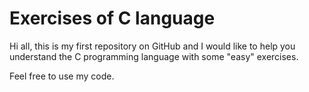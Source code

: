 # Exercises of C language
Hi all, this is my first repository on GitHub and I would like to help you understand the C programming language with some "easy" exercises.

Feel free to use my code.
